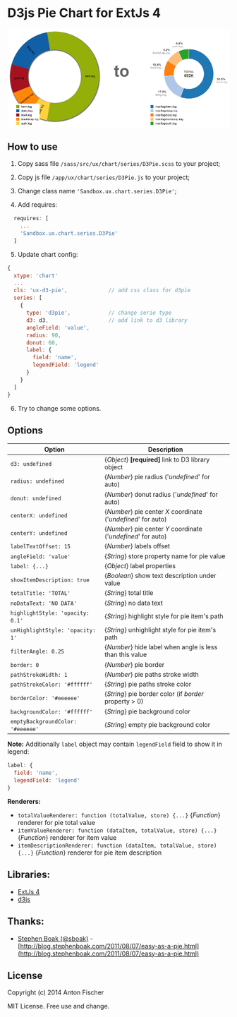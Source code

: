 # D3js Pie Chart for ExtJs 4

![Example pic](https://github.com/antonfisher/extjs-d3pie-chart/raw/master/docs/d3pie-example-1.png)

## How to use

1. Copy sass file `/sass/src/ux/chart/series/D3Pie.scss` to your project;

2. Copy js file `/app/ux/chart/series/D3Pie.js` to your project;

3. Change class name `'Sandbox.ux.chart.series.D3Pie'`;

4. Add requires:
  ```javascript
    requires: [
      ...
      'Sandbox.ux.chart.series.D3Pie'
    ]
  ```

5. Update chart config:

  ```javascript
  {
    xtype: 'chart'
    ...
    cls: 'ux-d3-pie',             // add css class for d3pie
    series: [
      {
        type: 'd3pie',            // change serie type
        d3: d3,                   // add link to d3 library
        angleField: 'value',
        radius: 90,
        donut: 60,
        label: {
          field: 'name',
          legendField: 'legend'
        }
      }
    ]
  }
  ```

6. Try to change some options.

## Options
|Option|Description|
|---|---|
| `d3: undefined` | {_Object_} __[required]__ link to D3 library object |
| `radius: undefined` | {_Number_} pie radius ('_undefined_' for auto) |
| `donut: undefined` | {_Number_} donut radius ('_undefined_' for auto) |
| `centerX: undefined` | {_Number_} pie center _X_ coordinate ('_undefined_' for auto) |
| `centerY: undefined` | {_Number_} pie center _Y_ coordinate ('_undefined_' for auto) |
| `labelTextOffset: 15` | {_Number_} labels offset |
| `angleField: 'value'` | {_String_} store property name for pie value |
| `label: {...}` | {_Object_} label properties |
| `showItemDescription: true` | {_Boolean_} show text description under value |
| `totalTitle: 'TOTAL'` | {_String_} total title |
| `noDataText: 'NO DATA'` | {_String_} no data text |
| `highlightStyle: 'opacity: 0.1'` | {_String_} highlight style for pie item's path |
| `unHighlightStyle: 'opacity: 1'` | {_String_} unhighlight style for pie item's path |
| `filterAngle: 0.25` | {_Number_} hide label when angle is less than this value |
| `border: 0` | {_Number_} pie border |
| `pathStrokeWidth: 1` | {_Number_} pie paths stroke width |
| `pathStrokeColor: '#ffffff'` | {_String_} pie paths stroke color |
| `borderColor: '#eeeeee'` | {_String_} pie border color (if _border_ property > 0) |
| `backgroundColor: '#ffffff'` | {_String_} pie background color |
| `emptyBackgroundColor: '#eeeeee'` | {_String_} empty pie background color |

__Note:__ Additionally `label` object may contain `legendField` field to show it in legend:
```javascript
label: {
  field: 'name',
  legendField: 'legend'
}
```

__Renderers:__
* `totalValueRenderer: function (totalValue, store) {...}` {_Function_} renderer for pie total value
* `itemValueRenderer: function (dataItem, totalValue, store) {...}` {_Function_} renderer for item value
* `itemDescriptionRenderer: function (dataItem, totalValue, store) {...}` {_Function_} renderer for pie item description

## Libraries:
* [ExtJs 4](http://www.sencha.com/products/extjs/)
* [d3js](http://d3js.org/)

## Thanks:
* [Stephen Boak (@sboak)](https://github.com/sboak) - [http://blog.stephenboak.com/2011/08/07/easy-as-a-pie.html](http://blog.stephenboak.com/2011/08/07/easy-as-a-pie.html)

## License
Copyright (c) 2014 Anton Fischer

MIT License. Free use and change.

